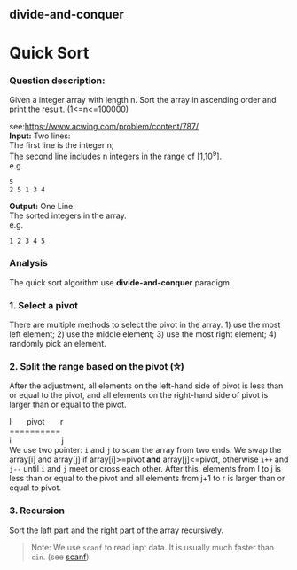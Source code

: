 ## divide-and-conquer
# Quick Sort

### Question description:

Given a integer array with length n. Sort the array in ascending order and print the result. (1<=n<=100000)

see:<https://www.acwing.com/problem/content/787/>  
**Input:**
Two lines:  
The first line is the integer n;  
The second line includes n integers in the range of [1,10<sup>9</sup>].  
e.g.
```
5
2 5 1 3 4
```
**Output:**
One Line:  
The sorted integers in the array.  
e.g.
```
1 2 3 4 5
```
### Analysis

The quick sort algorithm use **divide-and-conquer** paradigm.

### 1. Select a pivot
There are multiple methods to select the pivot in the array. 1) use the most left element; 2) use the middle element;
3) use the most right element;
4) randomly pick an element.
### 2. Split the range based on the pivot (⛤)
After the adjustment, all elements on the left-hand side of pivot is less than or equal to the pivot, and all elements on the right-hand side of pivot is larger than or equal to the pivot.

l&ensp;&ensp;&ensp;&ensp;pivot&ensp;&ensp;&ensp;&ensp;r  
\=\=\=\=\=\=\=\=\=\=  
i&ensp;&ensp;&ensp;&ensp;&ensp;&ensp;&ensp;&ensp;&ensp;&ensp;&ensp;&ensp;&ensp;j  
We use two pointer: `i` and `j` to scan the array from two ends. We swap the array[i] and array[j] if array[i]>=pivot **and** array[j]<=pivot, otherwise `i++` and `j--` until `i` and `j` meet or cross each other. After this, elements from l to j is less than or equal to the pivot and all elements from j+1 to r is larger than or equal to pivot.

### 3. Recursion
Sort the laft part and the right part of the array recursively.

> Note: We use `scanf` to read inpt data. It is usually much faster than `cin`. (see [scanf](https://www.runoob.com/cprogramming/c-function-scanf.html))

